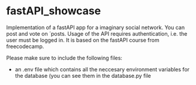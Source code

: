 # fastAPI_showcase

Implementation of a fastAPI app for a imaginary social network.
You can post and vote on ´posts.
Usage of the API requires authentication, i.e. the user must be logged in.
It is based on the fastAPI course from freecodecamp.

Please make sure to include the following files:
- an .env file which contains all the neccesary environment variables for the database (you can see them in the database.py file
